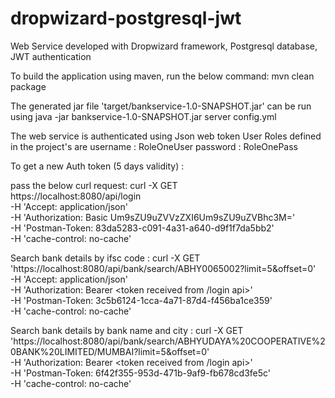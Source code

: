 # dropwizard-postgresql-jwt
Web Service developed with Dropwizard framework, Postgresql database, JWT authentication

To build the application using maven, run the below command:
mvn clean package

The generated jar file 'target/bankservice-1.0-SNAPSHOT.jar' can be run using
java -jar bankservice-1.0-SNAPSHOT.jar server config.yml

The web service is authenticated using Json web token
User Roles defined in the project's are
username : RoleOneUser
password : RoleOnePass


To get a new Auth token (5 days validity) :

pass the below curl request:
curl -X GET \
  https://localhost:8080/api/login \
  -H 'Accept: application/json' \
  -H 'Authorization: Basic Um9sZU9uZVVzZXI6Um9sZU9uZVBhc3M=' \
  -H 'Postman-Token: 83da5283-c091-4a31-a640-d9f1f7da5bb2' \
  -H 'cache-control: no-cache'
  
 Search bank details by ifsc code :
 curl -X GET \
  'https://localhost:8080/api/bank/search/ABHY0065002?limit=5&offset=0' \
  -H 'Accept: application/json' \
  -H 'Authorization: Bearer <token received from /login api>' \
  -H 'Postman-Token: 3c5b6124-1cca-4a71-87d4-f456ba1ce359' \
  -H 'cache-control: no-cache'
 
 Search bank details by bank name and city :
  curl -X GET \
  'https://localhost:8080/api/bank/search/ABHYUDAYA%20COOPERATIVE%20BANK%20LIMITED/MUMBAI?limit=5&offset=0' \
  -H 'Authorization: Bearer <token received from /login api>' \
  -H 'Postman-Token: 6f42f355-953d-471b-9af9-fb678cd3fe5c' \
  -H 'cache-control: no-cache'
  
  
  
  
 
 



